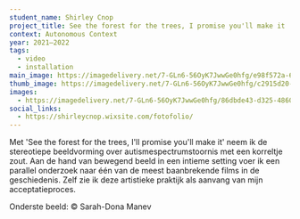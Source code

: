 ```yaml
---
student_name: Shirley Cnop
project_title: See the forest for the trees, I promise you'll make it
context: Autonomous Context
year: 2021—2022
tags:
  - video
  - installation
main_image: https://imagedelivery.net/7-GLn6-56OyK7JwwGe0hfg/e98f572a-6a6f-4788-32ae-0f8071a2d800
thumb_image: https://imagedelivery.net/7-GLn6-56OyK7JwwGe0hfg/c2915d20-6211-4c84-78af-8c5a32ef1400
images:
  - https://imagedelivery.net/7-GLn6-56OyK7JwwGe0hfg/86dbde43-d325-4860-862b-47a5026ddc00
social_links:
  - https://shirleycnop.wixsite.com/fotofolio/
---
```

Met 'See the forest for the trees, I'll promise you'll make it' neem ik de stereotiepe beeldvorming over autismespectrumstoornis met een korreltje zout. Aan de hand van bewegend beeld in een intieme setting voer ik een parallel onderzoek naar één van de meest baanbrekende films in de geschiedenis. Zelf zie ik deze artistieke praktijk als aanvang van mijn acceptatieproces.



Onderste beeld: © Sarah-Dona Manev